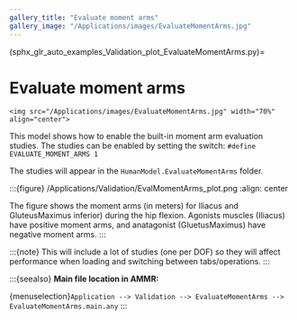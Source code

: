 ```yaml
---
gallery_title: "Evaluate moment arms"
gallery_image: "/Applications/images/EvaluateMomentArms.jpg"
---
```


(sphx_glr_auto_examples_Validation_plot_EvaluateMomentArms.py)=

# Evaluate moment arms

````{sidebar}
<img src="/Applications/images/EvaluateMomentArms.jpg" width="70%" align="center">
````

This model shows how to enable the built-in moment arm evaluation studies.
The studies can be enabled by setting the switch: `#define EVALUATE_MOMENT_ARMS 1`

The studies will appear in the `HumanModel.EvaluateMomentArms`
folder.

:::{figure} /Applications/Validation/EvalMomentArms_plot.png
:align: center

The figure shows the moment arms (in meters) for Iliacus and GluteusMaximus inferior) during the hip flexion.
Agonists muscles (Iliacus) have positive moment arms, and anatagonist (GluetusMaximus) have negative moment arms.
:::

:::{note}
This  will include a lot of studies (one per DOF) so they will
affect performance when loading and switching between tabs/operations.
:::



:::{seealso}
**Main file location in AMMR:**

{menuselection}`Application --> Validation --> EvaluateMomentArms --> EvaluateMomentArms.main.any`
:::
